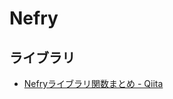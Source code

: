 # Nefry
## ライブラリ
* [Nefryライブラリ関数まとめ - Qiita](https://qiita.com/wamisnet/items/e44812eb6d6fded7af26)
